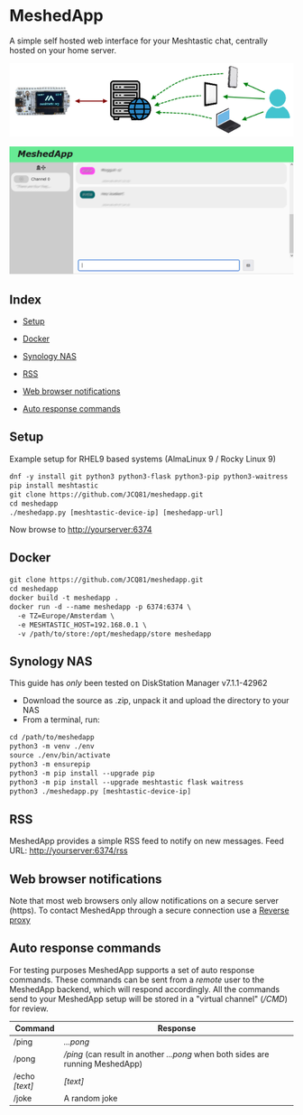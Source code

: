 # MeshedApp

A simple self hosted web interface for your Meshtastic chat,  centrally hosted on your home server. 

![](./img/mappinfr1.png)

![](./img/example1.png)

## Index

* [Setup](#setup)
* [Docker](#docker)
* [Synology NAS](#synology-nas)

* [RSS](#rss)
* [Web browser notifications](#web-browser-notifications)
* [Auto response commands](#auto-response-commands)

## Setup

Example setup for RHEL9 based systems (AlmaLinux 9 / Rocky Linux 9)

```
dnf -y install git python3 python3-flask python3-pip python3-waitress
pip install meshtastic
git clone https://github.com/JCQ81/meshedapp.git
cd meshedapp
./meshedapp.py [meshtastic-device-ip] [meshedapp-url]
```

Now browse to [http://yourserver:6374](http://yourserver:6374)

## Docker

```
git clone https://github.com/JCQ81/meshedapp.git
cd meshedapp
docker build -t meshedapp .
docker run -d --name meshedapp -p 6374:6374 \
  -e TZ=Europe/Amsterdam \
  -e MESHTASTIC_HOST=192.168.0.1 \
  -v /path/to/store:/opt/meshedapp/store meshedapp
```

## Synology NAS

This guide has _only_ been tested on DiskStation Manager v7.1.1-42962

- Download the source as .zip, unpack it and upload the directory to your NAS
- From a terminal, run:

```
cd /path/to/meshedapp
python3 -m venv ./env
source ./env/bin/activate
python3 -m ensurepip
python3 -m pip install --upgrade pip
python3 -m pip install --upgrade meshtastic flask waitress
python3 ./meshedapp.py [meshtastic-device-ip]
```

## RSS

MeshedApp provides a simple RSS feed to notify on new messages. 
Feed URL: [http://yourserver:6374/rss](http://yourserver:6374/rss)

## Web browser notifications

Note that most web browsers only allow notifications on a secure server (https). To contact MeshedApp through a secure connection use a [Reverse proxy](https://en.wikipedia.org/wiki/Reverse_proxy)

## Auto response commands

For testing purposes MeshedApp supports a set of auto response commands. These commands can be sent from a _remote_ user to the MeshedApp backend, which will respond accordingly. All the commands send to your MeshedApp setup will be stored in a "virtual channel" (_/CMD_) for review.

| Command | Response |
|-|-|
| /ping | _...pong_ |
| /pong | _/ping_ (can result in another _...pong_ when both sides are running MeshedApp) |
| /echo _[text]_ | _[text]_ |
| /joke | A random joke |
